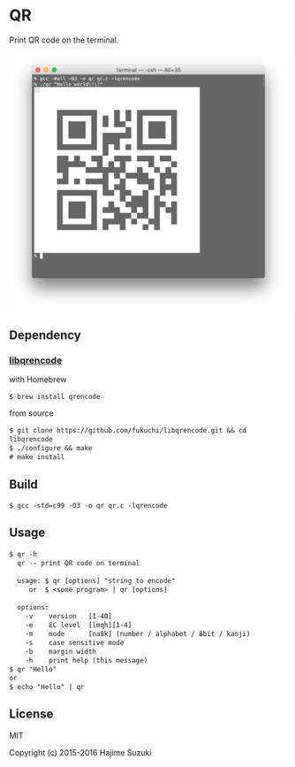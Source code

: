 # QR

Print QR code on the terminal.

![screenshot](https://github.com/ocxtal/qr/blob/master/screenshot.png)

## Dependency

### [libqrencode](https://github.com/fukuchi/libqrencode)

with Homebrew
	
	$ brew install qrencode

from source

	$ git clone https://github.com/fukuchi/libqrencode.git && cd libqrencode
	$ ./configure && make
	# make install

## Build

	$ gcc -std=c99 -O3 -o qr qr.c -lqrencode

## Usage

```
$ qr -h
  qr -- print QR code on terminal

  usage: $ qr [options] "string to encode"
     or  $ <some program> | qr [options]

  options:
    -v    version   [1-40]
    -e    EC level  [lmqh][1-4]
    -m    mode      [na8k] (number / alphabet / 8bit / kanji)
    -s    case sensitive mode
    -b    margin width
    -h    print help (this message)
$ qr "Hello"
or
$ echo "Hello" | qr
```

## License

MIT

Copyright (c) 2015-2016 Hajime Suzuki